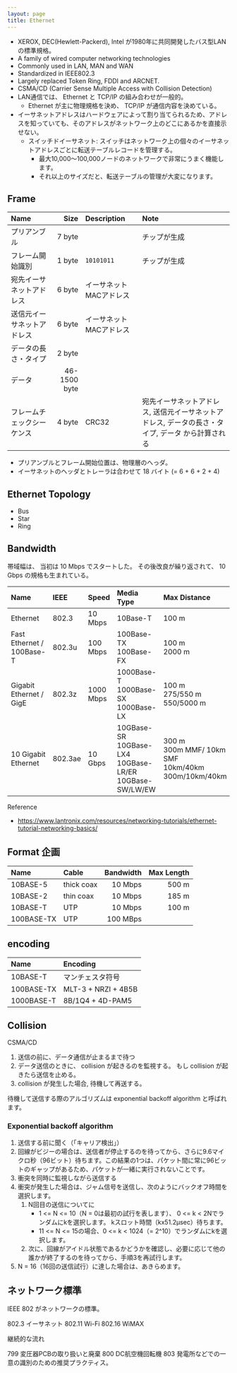 ```yaml
---
layout: page
title: Ethernet
---
```


* XEROX, DEC(Hewlett-Packerd), Intel が1980年に共同開発したバス型LANの標準規格。
* A family of wired computer networking technologies
* Commonly used in LAN, MAN and WAN
* Standardized in IEEE802.3
* Largely replaced Token Ring, FDDI and ARCNET.
* CSMA/CD (Carrier Sense Multiple Access with Collision Detection)
* LAN通信では、 Ethernet と TCP/IP の組み合わせが一般的。
    * Ethernet が主に物理規格を決め、 TCP/IP が通信内容を決めている。
* イーサネットアドレスはハードウェアによって割り当てられるため、アドレスを知っていても、そのアドレスがネットワーク上のどこにあるかを直接示せない。
    * スイッチドイーサネット: スイッチはネットワーク上の個々のイーサネットアドレスごとに転送テーブルレコードを管理する。
        * 最大10,000〜100,000ノードのネットワークで非常にうまく機能します。
        * それ以上のサイズだと、転送テーブルの管理が大変になります。

## Frame

| Name | Size | Description | Note |
|:--|--:|:--|:--|
| プリアンブル | 7 byte | | チップが生成 |
| フレーム開始識別 | 1 byte | `10101011` | チップが生成 |
| 宛先イーサネットアドレス | 6 byte | イーサネットMACアドレス | |
| 送信元イーサネットアドレス | 6 byte | イーサネットMACアドレス | |
| データの長さ・タイプ | 2 byte | | |
| データ | 46-1500 byte | | |
| フレームチェックシーケンス | 4 byte | CRC32 | 宛先イーサネットアドレス, 送信元イーサネットアドレス, データの長さ・タイプ, データ から計算される |

* プリアンブルとフレーム開始位置は、物理層のへっダ。
* イーサネットのヘッダとトレーラは合わせて 18 バイト (= 6 + 6 + 2 + 4)

## Ethernet Topology

* Bus
* Star
* Ring

## Bandwidth

帯域幅は、 当初は 10 Mbps でスタートした。
その後改良が繰り返されて、 10 Gbps の規格も生まれている。

| Name | IEEE | Speed | Media Type | Max Distance |
|:--|:--|:--|:--|:--|
| Ethernet | 802.3 | 10 Mbps | 10Base-T | 100 m |
| Fast Ethernet / 100Base-T | 802.3u | 100 Mbps | 100Base-TX <br>100Base-FX	| 100 m <br>2000 m |
| Gigabit Ethernet / GigE | 802.3z | 1000 Mbps | 1000Base-T<br>1000Base-SX<br>1000Base-LX | 100 m<br>275/550 m<br>550/5000 m |
| 10 Gigabit Ethernet | 802.3ae | 10 Gbps | 10GBase-SR<br>10GBase-LX4<br>10GBase-LR/ER<br>10GBase-SW/LW/EW | 300 m<br>300m MMF/ 10km SMF<br>10km/40km<br>300m/10km/40km |

Reference

* https://www.lantronix.com/resources/networking-tutorials/ethernet-tutorial-networking-basics/

## Format 企画

| Name | Cable | Bandwidth | Max Length |
|:--|:--|--:|--:|
| 10BASE-5 | thick coax | 10 Mbps | 500 m |
| 10BASE-2 | thin coax | 10 Mbps | 185 m |
| 10BASE-T | UTP | 10 Mbps | 100 m |
| 100BASE-TX | UTP | 100 MBps | |

## encoding

| Name | Encoding |
|:--|:--|
| 10BASE-T | マンチェスタ符号 |
| 100BASE-TX | MLT-3 + NRZI + 4B5B |
| 1000BASE-T | 8B/1Q4 + 4D-PAM5 |

## Collision

CSMA/CD

1. 送信の前に、データ通信が止まるまで待つ
2. データ送信のときに、 collision が起きるのを監視する。 もし collision が起きたら送信を止める。
3. collision が発生した場合, 待機して再送する。

待機して送信する際のアルゴリズムは exponential backoff algorithm と呼ばれます。

### Exponential backoff algorithm 

1. 送信する前に聞く（「キャリア検出」）
1. 回線がビジーの場合は、送信者が停止するのを待ってから、さらに9.6マイクロ秒（96ビット）待ちます。この結果の1つは、パケット間に常に96ビットのギャップがあるため、パケットが一緒に実行されないことです。
1. 衝突を同時に監視しながら送信する
1. 衝突が発生した場合は、ジャム信号を送信し、次のようにバックオフ時間を選択します。
    1. N回目の送信についてに
        * 1 <= N <= 10（N = 0は最初の試行を表します）、 0 <= k < 2Nでランダムにkを選択します。 kスロット時間（kx51.2µsec）待ちます。
        * 11 <= N <= 15の場合、0 <= k < 1024（= 2^10）でランダムにkを選択します。
    1. 次に、回線がアイドル状態であるかどうかを確認し、必要に応じて他の誰かが終了するのを待ってから、手順3を再試行します。
1. N = 16（16回の送信試行）に達した場合は、あきらめます。

## ネットワーク標準

IEEE 802 がネットワークの標準。

802.3 イーサネット
802.11 Wi-Fi
802.16 WiMAX

継続的な流れ

799 変圧器PCBの取り扱いと廃棄
800 DC航空機回転機
803 発電所などでの一意の識別のための推奨プラクティス。